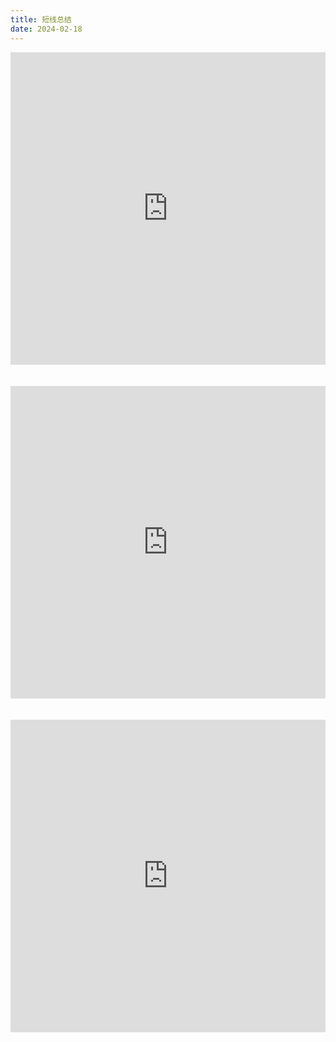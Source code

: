 ```yaml
---
title: 短线总结
date: 2024-02-18
---
```


<iframe id="embed_dom" name="embed_dom" frameborder="0" style="display:block;width:100%; height:500px;" src="https://www.processon.com/embed/65d7048964fc700e5030191d"></iframe>
<br>
<br>
<iframe id="embed_dom" name="embed_dom" frameborder="0" style="display:block;width:100%; height:500px;" src="https://www.processon.com/embed/65d705f464fc700e50301de6"></iframe>
<br>
<br>
<iframe id="embed_dom" name="embed_dom" frameborder="0" style="display:block;width:100%; height:500px;" src="https://www.processon.com/embed/65d70786c3c7a06c20ba1452"></iframe>
